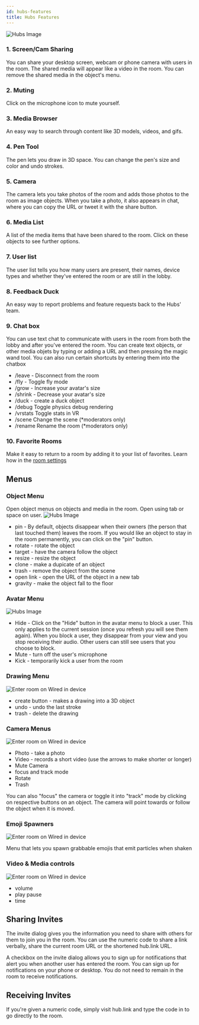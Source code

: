 ```yaml
---
id: hubs-features
title: Hubs Features
---
```


![Hubs Image](img/user_interface_placeholder.png)

### 1. Screen/Cam Sharing

You can share your desktop screen, webcam or phone camera with users in the room. The shared media will appear like a video in the room. You can remove the shared media in the object's menu.

###  2. Muting

Click on the microphone icon to mute yourself.

### 3. Media Browser

An easy way to search through content like 3D models, videos, and gifs.

### 4. Pen Tool

The pen lets you draw in 3D space. You can change the pen's size and color and undo strokes.

### 5. Camera

The camera lets you take photos of the room and adds those photos to the room as image objects. When you take a photo, it also appears in chat, where you can copy the URL or tweet it with the share button.

### 6. Media List

A list of the media items that have been shared to the room. Click on these objects to see further options. 

### 7. User list

The user list tells you how many users are present, their names, device types and whether they've entered the room or are still in the lobby.

### 8. Feedback Duck

An easy way to report problems and feature requests back to the Hubs' team. 

### 9. Chat box
You can use text chat to communicate with users in the room from both the lobby and after you've entered the room. You can create text objects, or other media objets by typing or adding a URL and then pressing the magic wand tool. You can also run certain shortcuts by entering them into the chatbox 

 * /leave - Disconnect from the room
 * /fly - Toggle fly mode
 * /grow - Increase your avatar's size
 * /shrink - Decrease your avatar's size
 * /duck - create a duck object
 * /debug Toggle physics debug rendering
 * /vrstats Toggle stats in VR
 * /scene <scene url> Change the scene (*moderators only)
 * /rename <new name> Rename the room (*moderators only)

### 10. Favorite Rooms

Make it easy to return to a room by adding it to your list of favorites. Learn how in the [room settings](./hubs-room-settings)

## Menus 

### Object Menu

Open object menus on objects and media in the room. Open using tab or space on user.
![Hubs Image](img/object-menu.png)

* pin - By default, objects disappear when their owners (the person that last touched them) leaves the room. If you would like an object to stay in the room permanently, you can click on the "pin" button. 
* rotate - rotate the object
* target - have the camera follow the object
* resize - resize the object
* clone - make a dupicate of an object
* trash - remove the object from the scene
* open link - open the URL of the object in a new tab
* gravity - make the object fall to the floor

### Avatar Menu

![Hubs Image](img/avatar-menu.png)

* Hide - Click on the "Hide" button in the avatar menu to block a user. This only applies to the current session (once you refresh you will see them again). When you block a user, they disappear from your view and you stop receiving their audio. Other users can still see users that you choose to block.
* Mute - turn off the user's microphone
* Kick - temporarily kick a user from the room

### Drawing Menu

![Enter room on Wired in device](img/placeholder.jpeg)

* create button - makes a drawing into a 3D object
* undo - undo the last stroke
* trash - delete the drawing

### Camera Menus

![Enter room on Wired in device](img/placeholder.jpeg)

* Photo - take a photo
* Video - records a short video (use the arrows to make shorter or longer)
* Mute Camera
* focus and track mode
* Rotate
* Trash

You can also "focus" the camera or toggle it into "track" mode by clicking on respective buttons on an object. The camera will point towards or follow the object when it is moved.

### Emoji Spawners

![Enter room on Wired in device](img/placeholder.jpeg)

Menu that lets you spawn grabbable emojis that emit particles when shaken

### Video & Media controls

![Enter room on Wired in device](img/placeholder.jpeg)
* volume
* play pause
* time 

## Sharing Invites

The invite dialog gives you the information you need to share with others for them to join you in the room. You can use the numeric code to share a link verbally, share the current room URL or the shortened hub.link URL.

A checkbox on the invite dialog allows you to sign up for notifications that alert you when another user has entered the room. You can sign up for notifications on your phone or desktop. You do not need to remain in the room to receive notifications.


## Receiving Invites

If you're given a numeric code, simply visit hub.link and type the code in to go directly to the room.